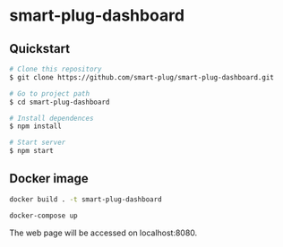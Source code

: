 # smart-plug-dashboard

##  Quickstart

```bash
# Clone this repository
$ git clone https://github.com/smart-plug/smart-plug-dashboard.git

# Go to project path
$ cd smart-plug-dashboard

# Install dependences
$ npm install

# Start server 
$ npm start
```

## Docker image

```bash
docker build . -t smart-plug-dashboard
```

```bash
docker-compose up
```

The web page will be accessed on localhost:8080.